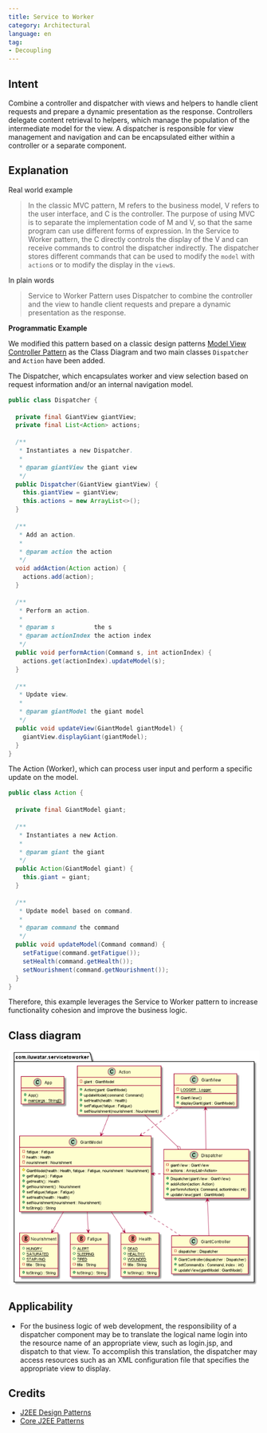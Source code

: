 ```yaml
---
title: Service to Worker
category: Architectural
language: en
tag:
- Decoupling
---
```


## Intent

Combine a controller and dispatcher with views and helpers to handle client requests and prepare a dynamic presentation as the response. Controllers delegate content retrieval to helpers, which manage the population of the intermediate model for the view. A dispatcher is responsible for view management and navigation and can be encapsulated either within a controller or a separate component.

## Explanation

Real world example

> In the classic MVC pattern, M refers to the business model, V refers to the user interface, and C is the controller. The purpose of using MVC is to separate the implementation code of M and V, so that the same program can use different forms of expression. In the Service to Worker pattern, the C directly controls the display of the V and can receive commands to control the dispatcher indirectly. The dispatcher stores different commands that can be used to modify the `model` with `action`s or to modify the display in the `view`s.

In plain words

> Service to Worker Pattern uses Dispatcher to combine the controller and the view to handle client requests and prepare a dynamic presentation as the response.

**Programmatic Example**

We modified this pattern based on a classic design patterns [Model View Controller Pattern](https://github.com/iluwatar/java-design-patterns/tree/master/model-view-controller) as the Class Diagram and two main classes `Dispatcher` and `Action` have been added.

The Dispatcher, which encapsulates worker and view selection based on request information and/or an internal navigation model.

```java
public class Dispatcher {

  private final GiantView giantView;
  private final List<Action> actions;

  /**
   * Instantiates a new Dispatcher.
   *
   * @param giantView the giant view
   */
  public Dispatcher(GiantView giantView) {
    this.giantView = giantView;
    this.actions = new ArrayList<>();
  }

  /**
   * Add an action.
   *
   * @param action the action
   */
  void addAction(Action action) {
    actions.add(action);
  }

  /**
   * Perform an action.
   *
   * @param s           the s
   * @param actionIndex the action index
   */
  public void performAction(Command s, int actionIndex) {
    actions.get(actionIndex).updateModel(s);
  }

  /**
   * Update view.
   *
   * @param giantModel the giant model
   */
  public void updateView(GiantModel giantModel) {
    giantView.displayGiant(giantModel);
  }
}
```

The Action (Worker), which can process user input and perform a specific update on the model.

```java
public class Action {

  private final GiantModel giant;

  /**
   * Instantiates a new Action.
   *
   * @param giant the giant
   */
  public Action(GiantModel giant) {
    this.giant = giant;
  }

  /**
   * Update model based on command.
   *
   * @param command the command
   */
  public void updateModel(Command command) {
    setFatigue(command.getFatigue());
    setHealth(command.getHealth());
    setNourishment(command.getNourishment());
  }
}
```

Therefore, this example leverages the Service to Worker pattern to increase functionality cohesion and improve the business logic.


## Class diagram
![alt text](./etc/service-to-worker.png "Service to Worker")

## Applicability
- For the business logic of web development, the responsibility of a dispatcher component may be to translate the logical name login into the resource name of an appropriate view, such as login.jsp, and dispatch to that view. To accomplish this translation, the dispatcher may access resources such as an XML configuration file that specifies the appropriate view to display.

## Credits
* [J2EE Design Patterns](https://www.oreilly.com/library/view/j2ee-design-patterns/0596004273/re05.html)
* [Core J2EE Patterns](http://corej2eepatterns.com/Patterns/ServiceToWorker.htm)

